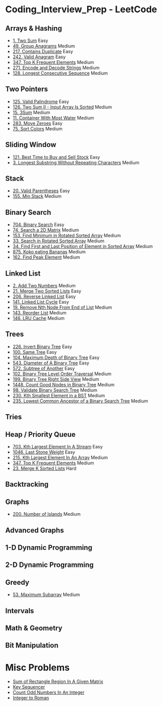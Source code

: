﻿# Coding_Interview_Prep - LeetCode

## Arrays & Hashing

- [1. Two Sum](./Leetcode/1-Two-Sum.md) Easy
- [49. Group Anagrams](./Leetcode/49-Group-Anagrams.md) Medium
- [217. Contains Duplicate](./Leetcode/217-Contains-Duplicate.md) Easy
- [242. Valid Anagram](./Leetcode/242-Valid-Anagram.md) Easy
- [347. Top K Frequent Elements](./Leetcode/347-Top-K-Frequent-Elements.md) Medium
- [271. Encode and Decode Strings](./Leetcode/271-Encode-And-Decode-Strings.md) Medium
- [128. Longest Consecutive Sequence](./Leetcode/128-Longest-Consecutive-Sequence.md) Medium

## Two Pointers
- [125. Valid Palindrome](./Leetcode/125-Valid-Palindrome.md) Easy
- [126. Two Sum II - Input Array Is Sorted](./Leetcode/167-Two-Sum-II-Input-Array-Is-Sorted.md) Medium
- [15. 3Sum](./Leetcode/15-3Sum.md) Medium
- [11. Container With Most Water](./Leetcode/11-Container-With-Most-Water.md) Medium
- [283. Move Zeroes](./Leetcode/283-Move-Zeroes.md) Easy
- [75. Sort Colors](./Leetcode/75-Sort-Colors.md) Medium

## Sliding Window
- [121. Best Time to Buy and Sell Stock](./Leetcode/121-Best-Time-to-Buy-and-Sell-Stock.md) Easy
- [3. Longest Substring Without Repeating Characters](./Leetcode/3-Longest-Substring-Without-Repeating-Characters.md) Medium

## Stack
- [20. Valid Parentheses](./Leetcode/20-Valid-Parentheses.md) Easy
- [155. Min Stack](./Leetcode/155-Min-Stack.md) Medium

## Binary Search
- [704. Binary Search](./Leetcode/704-Binary-Search.md) Easy
- [74. Search a 2D Matrix](./Leetcode/74-Search-a-2D-Matrix.md) Medium
- [153. Find Minimum in Rotated Sorted Array](./Leetcode/153-Find-Minimum-In-Rotated-Sorted-Array.md) Medium
- [33. Search in Rotated Sorted Array](./Leetcode/33-Search-in-Rotated-Sorted-Array.md) Medium
- [34. Find First and Last Position of Element in Sorted Array](./Leetcode/34-Find-First-and-Last-Position-of-Element-In-Sorted-Array.md) Medium
- [875. Koko eating Bananas](./Leetcode/875-Koko-Eating-Bananas.md) Medium
- [162. Find Peak Element](./Leetcode/162-Find-Peak-Element.md) Medium

## Linked List
- [2. Add Two Numbers](./Leetcode/2-Add-Two-Numbers.md) Medium
- [21. Merge Two Sorted Lists](./Leetcode/21-Merge-Two-Sorted-Lists.md) Easy
- [206. Reverse Linked List](./Leetcode/206-Reverse-Linked-List.md) Easy
- [141. Linked List Cycle](./Leetcode/141-Linked-List-Cycle.md) Easy
- [19. Remove Nth Node From End of List](./Leetcode/19-Remove-Nth-Node-From-End-of-List.md) Medium
- [143. Reorder List](./Leetcode/143-Reorder-List.md) Medium
- [146. LRU Cache](./Leetcode/146-LRU-Cache.md) Medium

## Trees
- [226. Invert Binary Tree](./Leetcode/226-Invert-Binary-Tree.md) Easy
- [100. Same Tree](./Leetcode/100-Same-Tree.md) Easy
- [104. Maximum Depth of Binary Tree](./Leetcode/104-Maximum-Depth-of-Binary-Tree.md) Easy
- [543. Diameter of A Binary Tree](./Leetcode/543-Diameter-Of-A-Binary-Tree.md) Easy
- [572. Subtree of Another](./Leetcode/572-Subtree-Of-Another.md) Easy
- [102. Binary Tree Level Order Traversal](./Leetcode/102-Binary-Tree-Level-Order-Traversal.md) Medium
- [199. Binary Tree Right Side View](./Leetcode/199-Binary-Tree-Right-Side-View.md) Medium
- [1448. Count Good Nodes in Binary Tree](./Leetcode/1448-Count-Good-Nodes-In-Binary-Tree.md) Medium
- [98. Validate Binary Search Tree](./Leetcode/98-Validate-Binary-Search-Tree.md) Medium
- [230. Kth Smallest Element in a BST](./Leetcode/230-Kth-Smallest-Element-In-A-BST.md) Medium
- [235. Lowest Common Ancestor of a Binary Search Tree](./Leetcode/235-Lowest-Common-Ancestor-Of-A-Binary-Search-Tree.md) Medium

## Tries

## Heap / Priority Queue
- [703. Kth Largest Element In A Stream](./Leetcode/703-Kth-Largest-Element-In-A-Stream.md) Easy
- [1046. Last Stone Weight](./Leetcode/1046-Last-Stone-Weight.md) Easy
- [215. Kth Largest Element In An Array](./Leetcode/215-Kth-Largest-Element-In-An-Array.md) Medium
- [347. Top K Frequent Elements](./Leetcode/347-Top-K-Frequent-Elements.md) Medium
- [23. Merge K Sorted Lists](./Leetcode/23-Merge-K-Sorted-Lists.md) Hard

## Backtracking

## Graphs
- [200. Number of Islands](./Leetcode/200-Number-of-Islands.md) Medium

## Advanced Graphs

## 1-D Dynamic Programming

## 2-D Dynamic Programming

## Greedy
- [53. Maximum Subarray](./Leetcode/53-Maximum-Subarray.md) Medium

## Intervals

## Math & Geometry

## Bit Manipulation

# Misc Problems

- [Sum of Rectangle Region In A Given Matrix](./Misc/Sum-Of-Rectangle-Region-In-A-Given-Matrix.md)
- [Key Sequencer](/Misc/Key%20Sequencer.md)
- [Count Odd Numbers In An Integer](./Misc/Count-Odd-Numbers-In-An-Integer.md)
- [Integer to Roman](./Misc/12-Integer-To-Roman.md)
